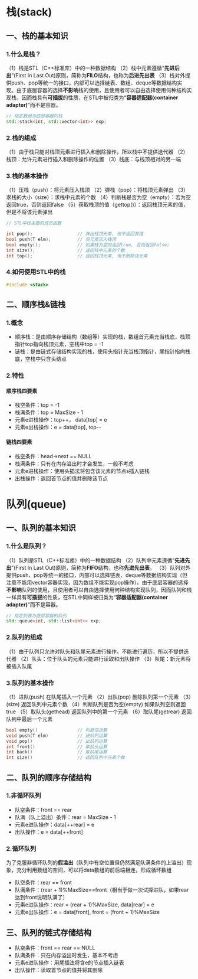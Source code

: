 # 栈(stack)
## 一、栈的基本知识

### 1.什么是栈？
（1）栈是STL（C++标准库）中的一种数据结构
（2）栈中元素遵循“**先进后出**”(First In Last Out)原则，简称为**FILO**结构，也称为**后进先出表**
（3）栈对外提供push、pop等统一的接口，内部可以选择链表、数组、deque等数据结构实现。由于底层容器的选择**不影响**栈的使用，且使用者可以自由选择使用何种结构实现栈，因而栈具有**可插拔**的性质，在STL中被归类为“**容器适配器(container adapter)**”而不是容器。
~~~cpp
// 指定数组为底层容器的栈
std::stack<int, std::vector<int>> exp;
~~~

### 2.栈的组成
（1）由于栈只能对栈顶元素进行插入和删除操作，所以栈中不提供迭代器
（2）栈顶：允许元素进行插入和删除操作的位置
（3）栈底：与栈顶相对的另一端

### 3.栈的基本操作
（1）压栈（push）：将元素压入栈顶
（2）弹栈（pop）：将栈顶元素弹出
（3）求栈的大小（size）：求栈中元素的个数
（4）判断栈是否为空（empty）：若为空返回true，否则返回false
（5）获取栈顶的值（gettop()）：返回栈顶元素的值，但是不将该元素弹出
~~~cpp
// STL中栈主要的成员函数

int pop();                 // 弹出栈顶元素, 但不返回其值
bool push(T elm);          // 将元素压入栈顶
bool empty();              // 如果栈为空则返回true, 否则返回false;
int size();                // 返回栈中元素的个数
int top();                 // 返回栈顶元素, 但不删除该元素
~~~
### 4.如何使用STL中的栈
~~~cpp
#include <stack>
~~~

## 二、顺序栈&链栈
### 1.概念
- 顺序栈：是由顺序存储结构（数组等）实现的栈，数组首元素充当栈底，栈顶指针top指向栈顶元素，空栈中top = -1
- 链栈：是由链式存储结构实现的栈，使用头指针充当栈顶指针，尾指针指向栈底，空栈中只含头结点
### 2.特性
#### 顺序栈四要素
- 栈空条件：top = -1
- 栈满条件：top = MaxSize - 1
- 元素e进栈操作：top++， data[top] = e
- 元素e出栈操作：e = data[top], top--
#### 链栈四要素
- 栈空条件：head->next == NULL
- 栈满条件：只有在内存溢出时才会发生，一般不考虑
- 元素e进栈操作：使用头插法将包含该元素的节点s插入链栈
- 出栈操作：返回首节点的值并删除该节点

# 队列(queue)
## 一、队列的基本知识

### 1.什么是队列？
（1）队列是STL（C++标准库）中的一种数据结构
（2）队列中元素遵循“**先进先出**”(First In Last Out)原则，简称为**FIFO**结构，也称**先进先出表**。
（3）队列对外提供push、pop等统一的接口，内部可以选择链表、deque等数据结构实现（但注意不能用vector容器实现，因为数组不能实现pop操作）。由于底层容器的选择**不影响**队列的使用，且使用者可以自由选择使用何种结构实现队列，因而队列和栈一样具有**可插拔**的性质，在STL中同样被归类为“**容器适配器(container adapter)**”而不是容器。
~~~cpp
// 指定列表为底层容器的队列
std::queue<int, std::list<int>> exp;
~~~

### 2.队列的组成
（1）由于队列只允许对队头和队尾元素进行操作，不能进行遍历，所以不提供迭代器
（2）队头：位于队头的元素只能进行读取和出队操作
（3）队尾：新元素将被插入队尾

### 3.队列的基本操作
（1）进队(push) 在队尾插入一个元素
（2）出队(pop) 删除队列第一个元素
（3）(size) 返回队列中元素个数
（4）判断队列是否为空(empty) 如果队列空则返回true
（5）取队头(gethead) 返回队列中的第一个元素
（6）取队尾(getrear) 返回队列中最后一个元素
~~~cpp
bool empty()               // 判断空运算
void push(T elm)           // 进队列运算
void pop()                 // 出队列运算
int front()                // 取队头运算
int back()                 // 取队尾运算
int size()                 // 返回队列中元素个数 
~~~

## 二、队列的顺序存储结构
### 1.非循环队列
- 队空条件：front == rear
- 队满（队上溢出）条件：rear = MaxSize - 1
- 元素e进队操作：data[++rear] = e
- 出队操作：e = data[++front]

### 2.循环队列
为了克服非循环队列的**假溢出**（队列中有空位置但仍然满足队满条件的上溢出）现象，充分利用数组的空间，可以将data数组的前后端相连，形成循环数组
- 队空条件：rear == front
- 队满条件：(rear + 1)%MaxSize==front（相当于做一次试探进队，如果rear达到front说明队满了）
- 元素e进队操作：rear = (rear + 1)%MaxSize, data[rear] = e
- 元素e出队操作：e = data[front], front = (front + 1)%MaxSize 

## 三、队列的链式存储结构
- 队空条件：front == rear == NULL
- 队满条件：只在内存溢出时发生，基本不考虑
- 元素e进队操作：用尾插法将含e的节点插入链表
- 出队操作：读取首节点的值并将其删除


